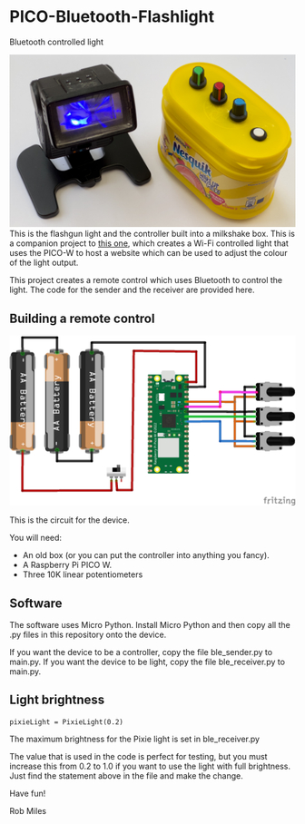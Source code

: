 # PICO-Bluetooth-Flashlight
Bluetooth controlled light 

![Flash light and controller](images/remote.jpg)
This is the flashgun light and the controller built into a milkshake box. This is a companion project to [this one](https://github.com/CrazyRobMiles/PICO-Flash-Light), which creates a Wi-Fi controlled light that uses the PICO-W to host a website which can be used to adjust the colour of the light output. 

This project creates a remote control which uses Bluetooth to control the light. The code for the sender and the receiver are provided here. 
## Building a remote control

![Flash light parts](images/circuit.png)

This is the circuit for the device. 

You will need:

* An old box (or you can put the controller into anything you fancy).
* A Raspberry Pi PICO W.
* Three 10K linear potentiometers  
## Software
The software uses Micro Python. Install Micro Python and then copy all the .py files in this repository onto the device. 

If you want the device to be a controller, copy the file ble_sender.py to main.py. If you want the device to be light, copy the file ble_receiver.py to main.py.
## Light brightness
```
pixieLight = PixieLight(0.2)
```
The maximum brightness for the Pixie light is set in ble_receiver.py

The value that is used in the code is perfect for testing, but you must increase this from 0.2 to 1.0 if you want to use the light with full brightness. Just find the statement above in the file and make the change.

Have fun!

Rob Miles
